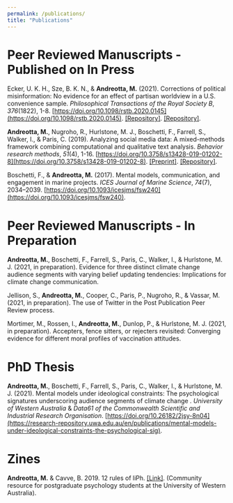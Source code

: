 ```yaml
---
permalink: /publications/
title: "Publications"
---
```


# Peer Reviewed Manuscripts - Published on In Press

Ecker, U. K. H., Sze, B. K. N., & **Andreotta, M.** (2021). Corrections of political misinformation: No evidence for an effect of partisan worldview in a U.S. convenience sample. *Philosophical Transactions of the Royal Society B*, *376*(1822), 1-8. [https://doi.org/10.1098/rstb.2020.0145](https://doi.org/10.1098/rstb.2020.0145). [\[Repository\]](https://psyarxiv.com/bszm4/). [\[Repository\]](https://osf.io/y8t3b/).

**Andreotta, M.**, Nugroho, R., Hurlstone, M. J., Boschetti, F., Farrell, S., Walker, I., & Paris, C. (2019). Analyzing social media data: A mixed-methods framework combining computational and qualitative text analysis. *Behavior research methods*, *51*(4), 1-16. [https://doi.org/10.3758/s13428-019-01202-8](https://doi.org/10.3758/s13428-019-01202-8). [\[Preprint\]](https://psyarxiv.com/bynz4/). [\[Repository\]](https://github.com/AndreottaM/TopicAlignment/).

Boschetti, F., & **Andreotta, M.** (2017). Mental models, communication, and engagement in marine projects. *ICES Journal of Marine Science*, *74*(7), 2034–2039. [https://doi.org/10.1093/icesjms/fsw240](https://doi.org/10.1093/icesjms/fsw240).

# Peer Reviewed Manuscripts - In Preparation

**Andreotta, M.**, Boschetti, F., Farrell, S., Paris, C., Walker, I., & Hurlstone, M. J. (2021, in preparation). Evidence for three distinct climate change audience segments with varying belief updating tendencies: Implications for climate change communication.

Jellison, S., **Andreotta, M.**, Cooper, C., Paris, P., Nugroho, R., & Vassar, M. (2021, in preparation). The use of Twitter in the Post Publication Peer Review process.

Mortimer, M., Rossen, I., **Andreotta, M.**, Dunlop, P., & Hurlstone, M. J. (2021, in preparation). Accepters, fence sitters, or rejecters revisited: Converging evidence for different moral profiles of vaccination attitudes.

# PhD Thesis

**Andreotta, M.**, Boschetti, F., Farrell, S., Paris, C., Walker, I., & Hurlstone, M. J. (2021). Mental models under ideological constraints: The psychological signatures underscoring audience segments of climate change
. *University of Western Australia* & *Data61 of the Commonwealth Scientific and Industrial Research Organisation*. [https://doi.org/10.26182/2jsy-8n04](https://research-repository.uwa.edu.au/en/publications/mental-models-under-ideological-constraints-the-psychological-sig).

# Zines

**Andreotta, M.** & Cavve, B. 2019. 12 rules of liPh. [\[Link\]](../assets/zines/liph.pdf). (Community resource for postgraduate psychology students at the University of Western Australia).
